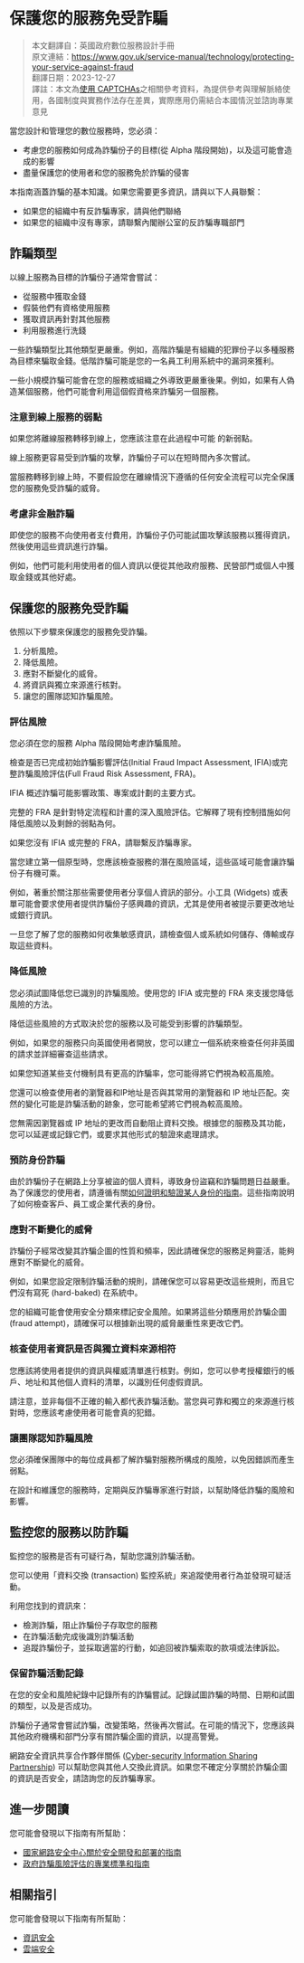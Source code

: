 # 保護您的服務免受詐騙

> 本文翻譯自：英國政府數位服務設計手冊  
> 原文連結：https://www.gov.uk/service-manual/technology/protecting-your-service-against-fraud  
> 翻譯日期：2023-12-27  
> 譯註：本文為[使用 CAPTCHAs](../accessbility/using-captchas.md)之相關參考資料，為提供參考與理解脈絡使用，各國制度與實務作法存在差異，實際應用仍需結合本國情況並諮詢專業意見  

當您設計和管理您的數位服務時，您必須：

- 考慮您的服務如何成為詐騙份子的目標(從 Alpha 階段開始)，以及這可能會造成的影響
- 盡量保護您的使用者和您的服務免於詐騙的侵害

本指南涵蓋詐騙的基本知識。如果您需要更多資訊，請與以下人員聯繫：

- 如果您的組織中有反詐騙專家，請與他們聯絡
- 如果您的組織中沒有專家，請聯繫內閣辦公室的反詐騙專職部門

## 詐騙類型

以線上服務為目標的詐騙份子通常會嘗試：

- 從服務中獲取金錢
- 假裝他們有資格使用服務
- 獲取資訊再針對其他服務
- 利用服務進行洗錢

一些詐騙類型比其他類型更嚴重。例如，高階詐騙是有組織的犯罪份子以多種服務為目標來騙取金錢。低階詐騙可能是您的一名員工利用系統中的漏洞來獲利。

一些小規模詐騙可能會在您的服務或組織之外導致更嚴重後果。例如，如果有人偽造某個服務，他們可能會利用這個假資格來詐騙另一個服務。

### 注意到線上服務的弱點

如果您將離線服務轉移到線上，您應該注意在此過程中可能 的新弱點。

線上服務更容易受到詐騙的攻擊，詐騙份子可以在短時間內多次嘗試。

當服務轉移到線上時，不要假設您在離線情況下遵循的任何安全流程可以完全保護您的服務免受詐騙的威脅。

### 考慮非金融詐騙

即使您的服務不向使用者支付費用，詐騙份子仍可能試圖攻擊該服務以獲得資訊，然後使用這些資訊進行詐騙。

例如，他們可能利用使用者的個人資訊以便從其他政府服務、民營部門或個人中獲取金錢或其他好處。

## 保護您的服務免受詐騙

依照以下步驟來保護您的服務免受詐騙。

1. 分析風險。
2. 降低風險。
3. 應對不斷變化的威脅。
4. 將資訊與獨立來源進行核對。
5. 讓您的團隊認知詐騙風險。

### 評估風險

您必須在您的服務 Alpha 階段開始考慮詐騙風險。

檢查是否已完成初始詐騙影響評估(Initial Fraud Impact Assessment, IFIA)或完整詐騙風險評估(Full Fraud Risk Assessment, FRA)。

IFIA 概述詐騙可能影響政策、專案或計劃的主要方式。

完整的 FRA 是針對特定流程和計畫的深入風險評估。它解釋了現有控制措施如何降低風險以及剩餘的弱點為何。

如果您沒有 IFIA 或完整的 FRA，請聯繫反詐騙專家。

當您建立第一個原型時，您應該檢查服務的潛在風險區域，這些區域可能會讓詐騙份子有機可乘。

例如，著重於關注那些需要使用者分享個人資訊的部分。小工具 (Widgets) 或表單可能會要求使用者提供詐騙份子感興趣的資訊，尤其是使用者被提示要更改地址或銀行資訊。

一旦您了解了您的服務如何收集敏感資訊，請檢查個人或系統如何儲存、傳輸或存取這些資料。

### 降低風險

您必須試圖降低您已識別的詐騙風險。使用您的 IFIA 或完整的 FRA 來支援您降低風險的方法。

降低這些風險的方式取決於您的服務以及可能受到影響的詐騙類型。

例如，如果您的服務只向英國使用者開放，您可以建立一個系統來檢查任何非英國的請求並詳細審查這些請求。

如果您知道某些支付機制具有更高的詐騙率，您可能得將它們視為較高風險。

您還可以檢查使用者的瀏覽器和IP地址是否與其常用的瀏覽器和 IP 地址匹配。突然的變化可能是詐騙活動的跡象，您可能希望將它們視為較高風險。

您無需因瀏覽器或 IP 地址的更改而自動阻止資料交換。根據您的服務及其功能，您可以延遲或記錄它們，或要求其他形式的驗證來處理請求。

### 預防身份詐騙

由於詐騙份子在網路上分享被盜的個人資料，導致身份盜竊和詐騙問題日益嚴重。為了保護您的使用者，請遵循有關[如何證明和驗證某人身份的指南](https://www.gov.uk/government/publications/identity-proofing-and-verification-of-an-individual/how-to-prove-and-verify-someones-identity)。這些指南說明了如何檢查客戶、員工或企業代表的身份。

### 應對不斷變化的威脅

詐騙份子經常改變其詐騙企圖的性質和頻率，因此請確保您的服務足夠靈活，能夠應對不斷變化的威脅。

例如，如果您設定限制詐騙活動的規則，請確保您可以容易更改這些規則，而且它們沒有寫死 (hard-baked) 在系統中。

您的組織可能會使用安全分類來標記安全風險。如果將這些分類應用於詐騙企圖 (fraud attempt)，請確保可以根據新出現的威脅嚴重性來更改它們。

### 核查使用者資訊是否與獨立資料來源相符

您應該將使用者提供的資訊與權威清單進行核對。例如，您可以參考授權銀行的帳戶、地址和其他個人資料的清單，以識別任何虛假資訊。

請注意，並非每個不正確的輸入都代表詐騙活動。當您與可靠和獨立的來源進行核對時，您應該考慮使用者可能會真的犯錯。

### 讓團隊認知詐騙風險

您必須確保團隊中的每位成員都了解詐騙對服務所構成的風險，以免因錯誤而產生弱點。

在設計和維護您的服務時，定期與反詐騙專家進行對談，以幫助降低詐騙的風險和影響。

## 監控您的服務以防詐騙

監控您的服務是否有可疑行為，幫助您識別詐騙活動。

您可以使用「資料交換 (transaction) 監控系統」來追蹤使用者行為並發現可疑活動。

利用您找到的資訊來：

- 檢測詐騙，阻止詐騙份子存取您的服務
- 在詐騙活動完成後識別詐騙活動
- 追蹤詐騙份子，並採取適當的行動，如追回被詐騙索取的款項或法律訴訟。

### 保留詐騙活動記錄

在您的安全和風險紀錄中記錄所有的詐騙嘗試。記錄試圖詐騙的時間、日期和試圖的類型，以及是否成功。

詐騙份子通常會嘗試詐騙，改變策略，然後再次嘗試。在可能的情況下，您應該與其他政府機構和部門分享有關詐騙企圖的資訊，以提高警覺。

網路安全資訊共享合作夥伴關係 ([Cyber-security Information Sharing Partnership](https://www.cert.gov.uk/cisp/)) 可以幫助您與其他人交換此資訊。如果您不確定分享關於詐騙企圖的資訊是否安全，請諮詢您的反詐騙專家。

## 進一步閱讀

您可能會發現以下指南有所幫助：

- [國家網路安全中心關於安全開發和部署的指南](https://www.ncsc.gov.uk/collection/developers-collection)
- [政府詐騙風險評估的專業標準和指南](https://www.gov.uk/government/publications/professional-standards-and-guidance-for-fraud-risk-assessment-in-government)

## 相關指引

您可能會發現以下指南有所幫助：

- [資訊安全](https://www.gov.uk/service-manual/making-software/information-security.html)
- [雲端安全](https://www.gov.uk/service-manual/operations/cloud-security.html)
